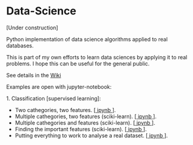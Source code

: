 # Data-Science

[Under construction]

Python implementation of data science algorithms applied to real databases.

This is part of my own efforts to learn data sciences by applying it to real problems.
I hope this can be useful for the general public.

See details in the <a href="https://github.com/trangel/Data-Science/wiki">Wiki</a>

Examples are open with jupyter-notebook:
<p>
1. Classification [supervised learning]: <br />
<ul>
  <li>Two cathegories, two features. 
  [<a href="https://github.com/trangel/Data-Science/blob/master/logistic-regression.ipynb"> ipynb </a>].
  </li>
  <li>Multiple cathegories, two features (sciki-learn). 
    [<a href="https://github.com/trangel/Data-Science/blob/master/logistic-regression-sciki.ipynb"> ipynb </a>].
  </li>
  <li>Multiple cathegories and features (sciki-learn). 
    [<a href="https://github.com/trangel/Data-Science/blob/master/seeds-sciki-mfeatures.ipynb"> ipynb </a>].
  </li>
  <li>Finding the important features (sciki-learn). 
    [<a href="https://github.com/trangel/Data-Science/blob/master/plot_forest_importances.ipynb"> ipynb </a>].
  </li>
  <li>Putting everything to work to analyse a real dataset. 
    [<a href="https://github.com/trangel/Data-Science/blob/master/plot_forest_importances.ipynb"> ipynb </a>].
  </li>    
</ul>
</p>
